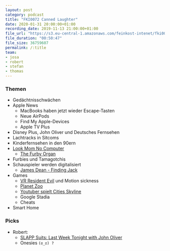 ```yaml
---
layout: post
category: podcast
title: "FKI0072 Canned Laughter"
date: 2020-01-31 20:00:00+01:00
recording_date: 2019-11-13 21:00:00+01:00
file_url: "https://s3.eu-central-1.amazonaws.com/feinkost-intenet/fki0072.mp3"
file_duration: "00:50:47"
file_size: 36759607
permalink: /:title
team:
- josa
- robert
- stefan
- thomas
---
```


### Themen

- Gedächtnisschwächen
- Apple News
    - MacBooks haben jetzt wieder Escape-Tasten
    - Neue AirPods
    - Find My Apple-Devices
    - Apple TV Plus
- Disney Plus, John Oliver und Deutsches Fernsehen
- Lachtracks in Sitcoms
- Kinderfernsehen in den 90ern
- [Look Mom No Computer](https://www.lookmumnocomputer.com/)
    - [The Furby Organ](https://www.youtube.com/watch?v=GYLBjScgb7o)
- Furbies und Tamagotchis
- Schauspieler werden digitalisiert
    - [James Dean - Finding Jack](https://eu.usatoday.com/story/entertainment/movies/2019/11/06/james-dean-resurrected-for-new-movie-finding-jack/2506761001/)
- Games
    - [VR Resident Evil](https://www.theverge.com/2017/1/24/14369624/resident-evil-7-ps4-playstation-vr)
      und Motion sickness
    - [Planet Zoo](https://www.planetzoogame.com/)
    - [Youtuber spielt Cities Skyline](https://www.youtube.com/user/Biffa2001/videos)
    - Google Stadia
    - Cheats
- Smart Home

### Picks

- Robert:
    - [SLAPP Suits: Last Week Tonight with John Oliver](https://www.youtube.com/watch?v=UN8bJb8biZU)
    - Onesies `(ಠ_ರ) ?`

